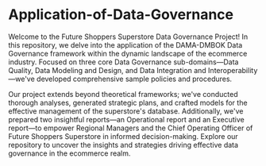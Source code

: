 # Application-of-Data-Governance

Welcome to the Future Shoppers Superstore Data Governance Project! In this repository, we delve into the application of the DAMA-DMBOK Data Governance framework within the dynamic landscape of the ecommerce industry. Focused on three core Data Governance sub-domains—Data Quality, Data Modeling and Design, and Data Integration and Interoperability—we've developed comprehensive sample policies and procedures.

Our project extends beyond theoretical frameworks; we've conducted thorough analyses, generated strategic plans, and crafted models for the effective management of the superstore's database. Additionally, we've prepared two insightful reports—an Operational report and an Executive report—to empower Regional Managers and the Chief Operating Officer of Future Shoppers Superstore in informed decision-making. Explore our repository to uncover the insights and strategies driving effective data governance in the ecommerce realm.
